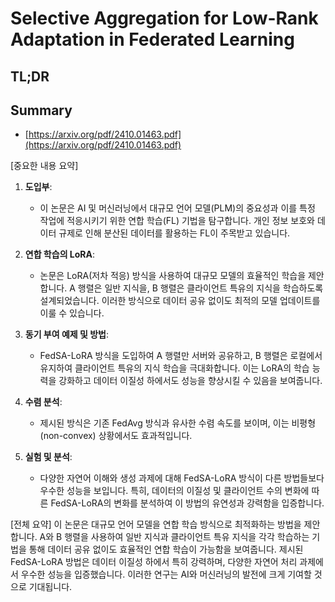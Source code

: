 # Selective Aggregation for Low-Rank Adaptation in Federated Learning
## TL;DR
## Summary
- [https://arxiv.org/pdf/2410.01463.pdf](https://arxiv.org/pdf/2410.01463.pdf)

[중요한 내용 요약]

1. **도입부**:
   - 이 논문은 AI 및 머신러닝에서 대규모 언어 모델(PLM)의 중요성과 이를 특정 작업에 적응시키기 위한 연합 학습(FL) 기법을 탐구합니다. 개인 정보 보호와 데이터 규제로 인해 분산된 데이터를 활용하는 FL이 주목받고 있습니다.

2. **연합 학습의 LoRA**:
   - 논문은 LoRA(저차 적응) 방식을 사용하여 대규모 모델의 효율적인 학습을 제안합니다. A 행렬은 일반 지식을, B 행렬은 클라이언트 특유의 지식을 학습하도록 설계되었습니다. 이러한 방식으로 데이터 공유 없이도 최적의 모델 업데이트를 이룰 수 있습니다.

3. **동기 부여 예제 및 방법**:
   - FedSA-LoRA 방식을 도입하여 A 행렬만 서버와 공유하고, B 행렬은 로컬에서 유지하여 클라이언트 특유의 지식 학습을 극대화합니다. 이는 LoRA의 학습 능력을 강화하고 데이터 이질성 하에서도 성능을 향상시킬 수 있음을 보여줍니다.

4. **수렴 분석**:
   - 제시된 방식은 기존 FedAvg 방식과 유사한 수렴 속도를 보이며, 이는 비평형(non-convex) 상황에서도 효과적입니다.

5. **실험 및 분석**:
   - 다양한 자연어 이해와 생성 과제에 대해 FedSA-LoRA 방식이 다른 방법들보다 우수한 성능을 보입니다. 특히, 데이터의 이질성 및 클라이언트 수의 변화에 따른 FedSA-LoRA의 변화를 분석하여 이 방법의 유연성과 강력함을 입증합니다.

[전체 요약]
이 논문은 대규모 언어 모델을 연합 학습 방식으로 최적화하는 방법을 제안합니다. A와 B 행렬을 사용하여 일반 지식과 클라이언트 특유 지식을 각각 학습하는 기법을 통해 데이터 공유 없이도 효율적인 연합 학습이 가능함을 보여줍니다. 제시된 FedSA-LoRA 방법은 데이터 이질성 하에서 특히 강력하며, 다양한 자연어 처리 과제에서 우수한 성능을 입증했습니다. 이러한 연구는 AI와 머신러닝의 발전에 크게 기여할 것으로 기대됩니다.